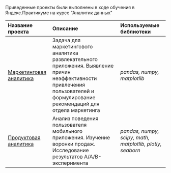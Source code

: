 Приведенные проекты были выполнены в ходе обучения в Яндекс.Практикуме на курсе "Аналитик данных" 

| Название проекта | Описание | Используемые библиотеки | 
| :---------------------- | :---------------------- | :---------------------- |
| [Маркетинговая аналитика](https://github.com/AnnGeorgievna/my_projects_repo/blob/main/marketing_analytics/Project.6.ProdAn.final.ipynb) | Задача для маркетингового аналитика развлекательного приложения. Выявление причин неэффективности привлечения пользователей и формулирование рекомендаций для отдела маркетинга| *pandas, numpy, matplotlib* |
| [Продуктовая аналитика](https://github.com/AnnGeorgievna/my_projects_repo/tree/main/product_analytics) | Анализ поведения пользователя мобильного приложения. Изучение воронки продаж. Исследование результатов A/A/B-эксперимента| *pandas, numpy, scipy, math, matplotlib, plotly, seaborn* |

